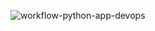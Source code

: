 ![workflow-python-app-devops](https://github.com/user-attachments/assets/ebcd10d0-f753-46d1-80db-0db01b9be7ee)
